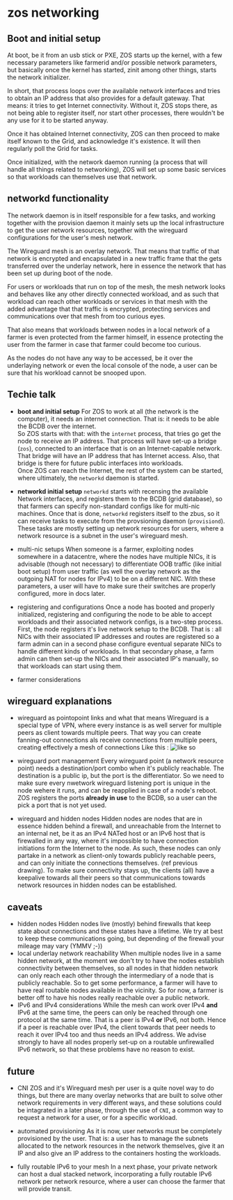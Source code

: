 # zos networking

## Boot and initial setup

At boot, be it from an usb stick or PXE, ZOS starts up the kernel, with a few necessary parameters like farmerid and/or possible network parameters, but basically once the kernel has started, zinit among other things, starts the network initializer.

In short, that process loops over the available network interfaces and tries to obtain an IP address that also provides for a default gateway. That means: it tries to get Internet connectivity. Without it, ZOS stops there, as not being able to register itself, nor start other processes, there wouldn't be any use for it to be started anyway.

Once it has obtained Internet connectivity, ZOS can then proceed to make itself known to the Grid, and acknowledge it's existence. It will then regularly poll the Grid for tasks.

Once initialized, with the network daemon running (a process that will handle all things related to networking), ZOS will set up some basic services so that workloads can themselves use that network.

## networkd functionality

The network daemon is in itself responsible for a few tasks, and working together with the provision daemon it mainly sets up the local infrastructure to get the user network resources, together with the wireguard configurations for the user's mesh network.

The Wireguard mesh is an overlay network. That means that traffic of that network is encrypted and encapsulated in a new traffic frame that the gets transferred over the underlay network, here in essence the network that has been set up during boot of the node.

For users or workloads that run on top of the mesh, the mesh network looks and behaves like any other directly connected workload, and as such that workload can reach other workloads or services in that mesh with the added advantage that that traffic is encrypted, protecting services and communications over that mesh from too curious eyes.

That also means that workloads between nodes in a local network of a farmer is even protected from the farmer himself, in essence protecting the user from the farmer in case that farmer could become too curious.

As the nodes do not have any way to be accessed, be it over the underlaying network  or even the local console of the node, a user can be sure that his workload cannot be snooped upon.

## Techie talk

- **boot and initial setup**
For ZOS to work at all (the network is the computer), it needs an internet connection. That is: it needs to be able the BCDB over the internet.  
So ZOS starts with that: with the `internet` process, that tries go get the node to receive an IP address. That process will have set-up a bridge (`zos`), connected to an interface that is on an Internet-capable network. That bridge will have an IP address that has Internet access.
Also, that bridge is there for future public interfaces into workloads.  
Once ZOS can reach the Internet, the rest of the system can be  started, where ultimately, the `networkd` daemon is started.
- **networkd initial setup**
`networkd` starts with recensing the available Network interfaces, and registers them to the BCDB (grid database), so that farmers can specify non-standard configs like for multi-nic machines. Once that is done, `networkd` registers itself to the zbus, so it can receive tasks to execute from the provsioning daemon (`provisiond`).  
These tasks are mostly setting up network resources for users, where a network resource is a subnet in the user's wireguard mesh.

- multi-nic setups
When someone is a farmer, exploiting nodes somewhere in a datacentre, where the nodes have multiple NICs, it is advisable (though not necessary) to differentiate OOB traffic (like initial boot setup) from user traffic (as well the overlay network as the outgoing NAT for nodes for IPv4) to be on a different NIC. With these parameters, a user will have to make sure their switches are properly configured, more in docs later.
- registering and configurations
Once a node has booted and properly initialized, registering and configuring the node to be able to accept workloads and their associated network configs, is a two-step process.  
First, the node registers it's live network setup to the BCDB. That is : all NICs with their associated IP addresses and routes are registered so a farm admin can in a second phase configure eventual separate NICs to handle different kinds of workloads.
In that secondary phase, a farm admin can then set-up the NICs and their associated IP's manually, so that workloads can start using them.
- farmer considerations

## wireguard explanations

- wireguard as pointopoint links and what that means
Wireguard is a special type of VPN, where every instance is as well server for multiple peers as client towards multiple peers. That way you can create fanning-out connections als receive connections from multiple peers, creating effectively a mesh of connections Like this :
![like so](https://github.com/threefoldtech/zos/blob/master/specs/network/HIDDEN-PUBLIC.png)

- wireguard port management
Every wireguard point (a network resource point) needs a destination/port combo when it's  publicly reachable. The destination is a public ip, but the port is the differentiator. So we need to make sure every nwetwork wireguard listening port is unique in the node wehere it runs, and can be reapplied in case of a node's reboot.
ZOS registers the ports **already in use** to the BCDB, so a user can the pick a port that is not yet used.

- wireguard and hidden nodes
Hidden nodes are nodes that are in essence hidden behind a firewall, and unreachable from the Internet to an internal net, be it as an IPv4 NATed host or an IPv6 host that is firewalled in any way, where it's impossible to have connection initiations form the Internet to the node.
As such, these nodes can only partake in a network as client-only towards publicly reachable peers, and can only initiate the connections themselves. (ref previous drawing).
To make sure connectivity stays up, the clients (all) have a keepalive towards all their peers so that communications towards network resources in hidden nodes can be established.

## caveats

- hidden nodes
Hidden nodes live (mostly) behind firewalls that keep state about connections and these states have a lifetime. We try at best to keep these communications going, but depending of the firewall your mileage may vary (YMMV ;-))
- local underlay network reachability
When multiple nodes live in a same hidden network, at the moment we don't try to have the nodes establish connectivity between themselves, so all nodes in that hidden network can only reach each other through the intermediary of a node that is publicly reachable. So to get some performance, a farmer will have to have real routable nodes available in the vicinity.
So for now, a farmer is better off to have his nodes really reachable over a public network.
- IPv6 and IPv4 considerations
While the mesh can work over IPv4 __and__ IPv6 at the same time, the peers can only be reached through one protocol at the same time. That is a peer is IPv4 __or__ IPv6, not both. Hence if a peer is reachable over IPv4, the client towards that peer needs to reach it over IPv4 too and thus needs an IPv4 address.
We advise strongly to have all nodes properly set-up on a routable unfirewalled IPv6 network, so that these problems have no reason to exist.

## future

- CNI
ZOS and it's Wireguard mesh per user is a quite novel way to do things, but there are many overlay networks that are built to solve other network requirements in very different ways, and these solutions could be intagrated in a later phase, through the use of `CNI`, a common way to request a network for a user, or for a specific workload.
- automated provisioning
As it is now, user networks must be completely provisioned by the user. That is: a user has to manage the subnets allocated to the network resources in the network themselves, give it an IP and also give an IP address to the containers hosting the workloads.

- fully routable IPv6 to your mesh
In a next phase, your private network can host a dual stacked network, incorporating a fully routable IPv6 network per network resource, where a user can choose the farmer that will provide transit. 
